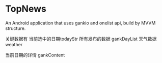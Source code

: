 # TopNews
An Android application that uses gankio and onelist api, build by MVVM structure.

关键数据有
当前选中的日期todayStr
所有发布的数据 gankDayList
天气数据 weather

当前日期的详情 gankContent